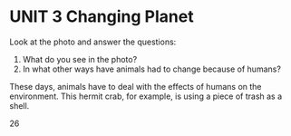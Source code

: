 # UNIT 3 Changing Planet

Look at the photo and answer the questions:

1. What do you see in the photo?
2. In what other ways have animals had to change because of humans?

These days, animals have to deal with the effects of humans on the environment. This hermit crab, for example, is using a piece of trash as a shell.

26